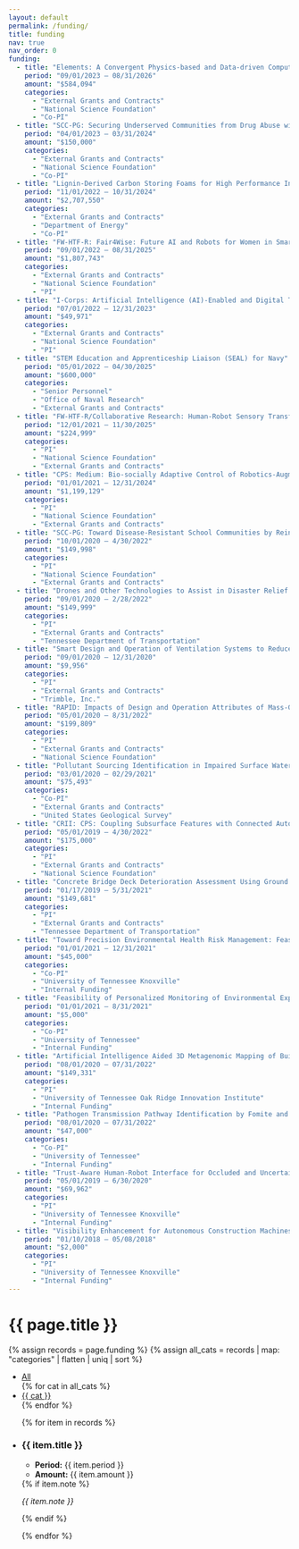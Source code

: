 ```yaml
---
layout: default
permalink: /funding/
title: funding
nav: true
nav_order: 0
funding:
  - title: "Elements: A Convergent Physics-based and Data-driven Computing Platform for Building Modeling"
    period: "09/01/2023 – 08/31/2026"
    amount: "$584,094"
    categories:
      - "External Grants and Contracts"
      - "National Science Foundation"
      - "Co-PI"
  - title: "SCC-PG: Securing Underserved Communities from Drug Abuse with Drone-Based Smart Medication Delivery"
    period: "04/01/2023 – 03/31/2024"
    amount: "$150,000"
    categories:
      - "External Grants and Contracts"
      - "National Science Foundation"
      - "Co-PI"
  - title: "Lignin-Derived Carbon Storing Foams for High Performance Insulation"
    period: "11/01/2022 – 10/31/2024"
    amount: "$2,707,550"
    categories:
      - "External Grants and Contracts"
      - "Department of Energy"
      - "Co-PI"
  - title: "FW-HTF-R: Fair4Wise: Future AI and Robots for Women in Smart Engineering"
    period: "09/01/2022 – 08/31/2025"
    amount: "$1,807,743"
    categories:
      - "External Grants and Contracts"
      - "National Science Foundation"
      - "PI"
  - title: "I-Corps: Artificial Intelligence (AI)-Enabled and Digital Twin Interactive Robots for Facility Hygiene and Human Health"
    period: "07/01/2022 – 12/31/2023"
    amount: "$49,971"
    categories:
      - "External Grants and Contracts"
      - "National Science Foundation"
      - "PI"
  - title: "STEM Education and Apprenticeship Liaison (SEAL) for Navy"
    period: "05/01/2022 – 04/30/2025"
    amount: "$600,000"
    categories:
      - "Senior Personnel"
      - "Office of Naval Research"
      - "External Grants and Contracts"
  - title: "FW-HTF-R/Collaborative Research: Human-Robot Sensory Transfer for Worker Productivity, Training, and Quality of Life in Remote Undersea Inspection and Construction Tasks"
    period: "12/01/2021 – 11/30/2025"
    amount: "$224,999"
    categories:
      - "PI"
      - "National Science Foundation"
      - "External Grants and Contracts"
  - title: "CPS: Medium: Bio-socially Adaptive Control of Robotics-Augmented Building-Human Systems for Infection Prevention by Cybernation of Pathogen Transmission"
    period: "01/01/2021 – 12/31/2024"
    amount: "$1,199,129"
    categories:
      - "PI"
      - "National Science Foundation"
      - "External Grants and Contracts"
  - title: "SCC-PG: Toward Disease-Resistant School Communities by Reinventing the Interface among Built Environments, Occupants, and Microbiomes"
    period: "10/01/2020 – 4/30/2022"
    amount: "$149,998"
    categories:
      - "PI"
      - "National Science Foundation"
      - "External Grants and Contracts"
  - title: "Drones and Other Technologies to Assist in Disaster Relief Efforts"
    period: "09/01/2020 – 2/28/2022"
    amount: "$149,999"
    categories:
      - "PI"
      - "External Grants and Contracts"
      - "Tennessee Department of Transportation"
  - title: "Smart Design and Operation of Ventilation Systems to Reduce Indoor Pathogen Transmission"
    period: "09/01/2020 – 12/31/2020"
    amount: "$9,956"
    categories:
      - "PI"
      - "External Grants and Contracts"
      - "Trimble, Inc."
  - title: "RAPID: Impacts of Design and Operation Attributes of Mass-Gathering Civil Infrastructure Systems on Pathogen Transmission and Exposure"
    period: "05/01/2020 – 8/31/2022"
    amount: "$199,809"
    categories:
      - "PI"
      - "External Grants and Contracts"
      - "National Science Foundation"
  - title: "Pollutant Sourcing Identification in Impaired Surface Waters"
    period: "03/01/2020 – 02/29/2021"
    amount: "$75,493"
    categories:
      - "Co-PI"
      - "External Grants and Contracts"
      - "United States Geological Survey"
  - title: "CRII: CPS: Coupling Subsurface Features with Connected Autonomous Vehicles as Networked Cyber-Physical Systems for Reciprocal Mapping and Localization"
    period: "05/01/2019 – 4/30/2022"
    amount: "$175,000"
    categories:
      - "PI"
      - "External Grants and Contracts"
      - "National Science Foundation"
  - title: "Concrete Bridge Deck Deterioration Assessment Using Ground Penetrating Radar"
    period: "01/17/2019 – 5/31/2021"
    amount: "$149,681"
    categories:
      - "PI"
      - "External Grants and Contracts"
      - "Tennessee Department of Transportation"
  - title: "Toward Precision Environmental Health Risk Management: Feasibility of Personalized Exposome Monitoring"
    period: "01/01/2021 – 12/31/2021"
    amount: "$45,000"
    categories:
      - "Co-PI"
      - "University of Tennessee Knoxville"
      - "Internal Funding"
  - title: "Feasibility of Personalized Monitoring of Environmental Exposomes toward Prevention of Alzheimer’s Disease and Related Dementia"
    period: "01/01/2021 – 8/31/2021"
    amount: "$5,000"
    categories:
      - "Co-PI"
      - "University of Tennessee"
      - "Internal Funding"
  - title: "Artificial Intelligence Aided 3D Metagenomic Mapping of Built Environments and Humans to Model Pathogen Transmission"
    period: "08/01/2020 – 07/31/2022"
    amount: "$149,331"
    categories:
      - "PI"
      - "University of Tennessee Oak Ridge Innovation Institute"
      - "Internal Funding"
  - title: "Pathogen Transmission Pathway Identification by Fomite and Behavior Monitoring"
    period: "08/01/2020 – 07/31/2022"
    amount: "$47,000"
    categories:
      - "Co-PI"
      - "University of Tennessee"
      - "Internal Funding"
  - title: "Trust-Aware Human-Robot Interface for Occluded and Uncertain Space Search"
    period: "05/01/2019 – 6/30/2020"
    amount: "$69,962"
    categories:
      - "PI"
      - "University of Tennessee Knoxville"
      - "Internal Funding"
  - title: "Visibility Enhancement for Autonomous Construction Machines Based on Prediction"
    period: "01/10/2018 – 05/08/2018"
    amount: "$2,000"
    categories:
      - "PI"
      - "University of Tennessee Knoxville"
      - "Internal Funding"
---
```


<div class="post">
  <h1>{{ page.title }}</h1>

{% assign records = page.funding %}
{% assign all_cats = records | map: "categories" | flatten | uniq | sort %}

  <!-- 分类导航 -->
  <div class="tag-category-list">
    <ul>
      <li><a href="#" data-cat="all">All</a></li>
      {% for cat in all_cats %}
        <li>
          <a href="#" data-cat="{{ cat | escape }}">{{ cat }}</a>
        </li>
      {% endfor %}
    </ul>
  </div>

  <!-- 单个列表，li 的 data-cats 存储为 JSON -->
  <ul id="fund-list">
    {% for item in records %}
      <li data-cats='{{ item.categories | jsonify }}'>
        <h3>{{ item.title }}</h3>
        <ul>
          <li><strong>Period:</strong> {{ item.period }}</li>
          <li><strong>Amount:</strong> {{ item.amount }}</li>
        </ul>
        {% if item.note %}
          <p><em>{{ item.note }}</em></p>
        {% endif %}
        <div style="height:1em"></div>
      </li>
    {% endfor %}
  </ul>

  <script>
  document.addEventListener('DOMContentLoaded', function() {
    // 只选 #fund-list 下的一级 <li>
    const listItems = document.querySelectorAll('#fund-list > li');
    const tagLinks  = document.querySelectorAll('.tag-category-list a');

    function showCat(catRaw) {
      const cat = catRaw.trim();
      listItems.forEach(el => {
        let cats = [];
        try {
          cats = JSON.parse(el.getAttribute('data-cats'))
                     .map(c => c.trim());
        } catch (e) {}
        const match = (cat === 'all' || cats.includes(cat));
        el.style.display = match ? 'block' : 'none';
      });
    }

    tagLinks.forEach(link => {
      link.addEventListener('click', e => {
        e.preventDefault();
        showCat(link.getAttribute('data-cat'));
      });
    });

    // 初始状态显示所有
    showCat('all');
  });
</script>

</div>
